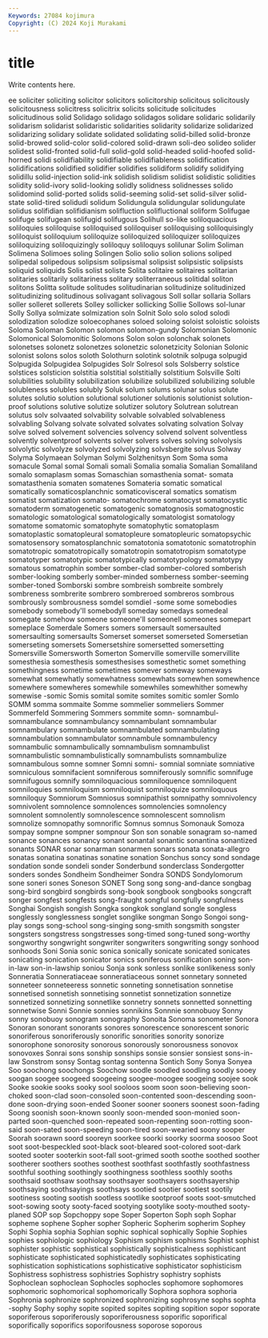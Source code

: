 ```yaml
---
Keywords: 27084 kojimura
Copyright: (C) 2024 Koji Murakami
---
```


# title

Write contents here.



ee soliciter soliciting solicitor solicitors
solicitorship solicitous solicitously solicitousness solicitress solicitrix solicits solicitude solicitudes solicitudinous
solid Solidago solidago solidagos solidare solidaric solidarily solidarism solidarist solidaristic
solidarities solidarity solidarize solidarized solidarizing solidary solidate solidated solidating solid-billed
solid-bronze solid-browed solid-color solid-colored solid-drawn soli-deo solideo solider solidest solid-fronted
solid-full solid-gold solid-headed solid-hoofed solid-horned solidi solidifiability solidifiable solidifiableness solidification
solidifications solidified solidifier solidifies solidiform solidify solidifying solidillu solid-injection solid-ink
solidish solidism solidist solidistic solidities solidity solid-ivory solid-looking solidly solidness
solidnesses solido solidomind solid-ported solids solid-seeming solid-set solid-silver solid-state solid-tired
solidudi solidum Solidungula solidungular solidungulate solidus solifidian solifidianism solifluction solifluctional
soliform Solifugae solifuge solifugean solifugid solifugous Solihull so-like soliloquacious soliloquies
soliloquise soliloquised soliloquiser soliloquising soliloquisingly soliloquist soliloquium soliloquize soliloquized soliloquizer
soliloquizes soliloquizing soliloquizingly soliloquy soliloquys solilunar Solim Soliman Solimena Solimoes
soling Solingen Solio solio solion solions soliped solipedal solipedous solipsism
solipsismal solipsist solipsistic solipsists soliquid soliquids Solis solist soliste Solita
solitaire solitaires solitarian solitaries solitarily solitariness solitary soliterraneous solitidal soliton
solitons Solitta solitude solitudes solitudinarian solitudinize solitudinized solitudinizing solitudinous solivagant
solivagous Soll sollar sollaria Sollars soller solleret sollerets Solley sollicker
sollicking Sollie Sollows sol-lunar Solly Sollya solmizate solmization soln Solnit
Solo solo solod solodi solodization solodize soloecophanes soloed soloing soloist
soloistic soloists Soloma Soloman Solomon solomon solomon-gundy Solomonian Solomonic Solomonical
Solomonitic Solomons Solon solon solonchak solonets solonetses solonetz solonetzes solonetzic
solonetzicity Solonian Solonic solonist solons solos soloth Solothurn solotink solotnik
solpuga solpugid Solpugida Solpugidea Solpugides Solr Solresol sols Solsberry solstice
solstices solsticion solstitia solstitial solstitially solstitium Solsville Solti solubilities solubility
solubilization solubilize solubilized solubilizing soluble solubleness solubles solubly Soluk solum
solums solunar solus solute solutes solutio solution solutional solutioner solutionis
solutionist solution-proof solutions solutive solutize solutizer solutory Solutrean solutrean solutus
solv solvaated solvability solvable solvabled solvableness solvabling Solvang solvate solvated
solvates solvating solvation Solvay solve solved solvement solvencies solvency solvend
solvent solventless solvently solventproof solvents solver solvers solves solving solvolysis
solvolytic solvolyze solvolyzed solvolyzing solvsbergite solvus Solway Solyma Solymaean Solyman
Solymi Solzhenitsyn Som Soma soma somacule Somal somal Somali somali
Somalia somalia Somalian Somaliland somalo somaplasm somas Somaschian somasthenia somat-
somata somatasthenia somaten somatenes Somateria somatic somatical somatically somaticosplanchnic somaticovisceral
somatics somatism somatist somatization somato- somatochrome somatocyst somatocystic somatoderm somatogenetic
somatogenic somatognosis somatognostic somatologic somatological somatologically somatologist somatology somatome somatomic
somatophyte somatophytic somatoplasm somatoplastic somatopleural somatopleure somatopleuric somatopsychic somatosensory somatosplanchnic
somatotonia somatotonic somatotrophin somatotropic somatotropically somatotropin somatotropism somatotype somatotyper somatotypic
somatotypically somatotypology somatotypy somatous somatrophin somber somber-clad somber-colored somberish somber-looking
somberly somber-minded somberness somber-seeming somber-toned Somborski sombre sombreish sombreite sombrely
sombreness sombrerite sombrero sombreroed sombreros sombrous sombrously sombrousness somdel somdiel
-some some somebodies somebody somebody'll somebodyll someday somedays somedeal somegate
somehow someone someone'll someonell someones somepart someplace Somerdale Somers somers
somersault somersaulted somersaulting somersaults Somerset somerset somerseted Somersetian somerseting somersets
Somersetshire somersetted somersetting Somersville Somersworth Somerton Somerville somerville somervillite somesthesia
somesthesis somesthesises somesthetic somet something somethingness sometime sometimes somever someway
someways somewhat somewhatly somewhatness somewhats somewhen somewhence somewhere somewheres somewhile
somewhiles somewhither somewhy somewise -somic Somis somital somite somites somitic
somler Somlo SOMM somma sommaite Somme sommelier sommeliers Sommer Sommerfeld
Sommering Sommers sommite somn- somnambul- somnambulance somnambulancy somnambulant somnambular somnambulary
somnambulate somnambulated somnambulating somnambulation somnambulator somnambule somnambulency somnambulic somnambulically somnambulism
somnambulist somnambulistic somnambulistically somnambulists somnambulize somnambulous somne somner Somni somni-
somnial somniate somniative somniculous somnifacient somniferous somniferously somnific somnifuge somnifugous
somnify somniloquacious somniloquence somniloquent somniloquies somniloquism somniloquist somniloquize somniloquous somniloquy
Somniorum Somniosus somnipathist somnipathy somnivolency somnivolent somnolence somnolences somnolencies somnolency
somnolent somnolently somnolescence somnolescent somnolism somnolize somnopathy somnorific Somnus somnus
Somonauk Somoza sompay sompne sompner sompnour Son son sonable sonagram
so-named sonance sonances sonancy sonant sonantal sonantic sonantina sonantized sonants
SONAR sonar sonarman sonarmen sonars sonata sonata-allegro sonatas sonatina sonatinas
sonatine sonation Sonchus soncy sond sondage sondation sonde sondeli sonder
Sonderbund sonderclass Sondergotter sonders sondes Sondheim Sondheimer Sondra SONDS Sondylomorum
sone soneri sones Soneson SONET Song song song-and-dance songbag song-bird
songbird songbirds song-book songbook songbooks songcraft songer songfest songfests song-fraught
songful songfully songfulness Songhai Songish songish Songka songkok songland songle
songless songlessly songlessness songlet songlike songman Songo Songoi song-play songs
song-school song-singing song-smith songsmith songster songsters songstress songstresses song-timed song-tuned
song-worthy songworthy songwright songwriter songwriters songwriting songy sonhood sonhoods Soni
Sonia sonic sonica sonically sonicate sonicated sonicates sonicating sonication sonicator
sonics soniferous sonification soning son-in-law son-in-lawship soniou Sonja sonk sonless
sonlike sonlikeness sonly Sonneratia Sonneratiaceae sonneratiaceous sonnet sonnetary sonneted sonneteer
sonneteeress sonnetic sonneting sonnetisation sonnetise sonnetised sonnetish sonnetising sonnetist sonnetization
sonnetize sonnetized sonnetizing sonnetlike sonnetry sonnets sonnetted sonnetting sonnetwise Sonni
Sonnie sonnies sonnikins Sonnnie sonnobuoy Sonny sonny sonobuoy sonogram sonography
Sonoita Sonoma sonometer Sonora Sonoran sonorant sonorants sonores sonorescence sonorescent
sonoric sonoriferous sonoriferously sonorific sonorities sonority sonorize sonorophone sonorosity sonorous
sonorously sonorousness sonovox sonovoxes Sonrai sons sonship sonships sonsie sonsier
sonsiest sons-in-law Sonstrom sonsy Sontag sontag sontenna Sontich Sony Sonya
Sonyea Soo soochong soochongs Soochow soodle soodled soodling soodly sooey
soogan soogee soogeed soogeeing soogee-moogee soogeing soojee sook Sooke sookie
sooks sooky sool sooloos soom soon soon-believing soon-choked soon-clad soon-consoled
soon-contented soon-descending soon-done soon-drying soon-ended Sooner sooner sooners soonest soon-fading
Soong soonish soon-known soonly soon-mended soon-monied soon-parted soon-quenched soon-repeated soon-repenting
soon-rotting soon-said soon-sated soon-speeding soon-tired soon-wearied soony sooper Soorah soorawn
soord sooreyn soorkee soorki soorky soorma soosoo Soot soot soot-bespeckled
soot-black soot-bleared soot-colored soot-dark sooted sooter sooterkin soot-fall soot-grimed sooth
soothe soothed soother sootherer soothers soothes soothest soothfast soothfastly soothfastness
soothful soothing soothingly soothingness soothless soothly sooths soothsaid soothsaw soothsay
soothsayer soothsayers soothsayership soothsaying soothsayings soothsays sootied sootier sootiest sootily
sootiness sooting sootish sootless sootlike sootproof soots soot-smutched soot-sowing sooty
sooty-faced sootying sootylike sooty-mouthed sooty-planed SOP sop Sopchoppy sope Soper
Soperton Soph soph Sophar sopheme sophene Sopher sopher Sopheric Sopherim
sopherim Sophey Sophi Sophia sophia Sophian sophic sophical sophically Sophie
Sophies sophies sophiologic sophiology Sophism sophism sophisms Sophist sophist sophister
sophistic sophistical sophistically sophisticalness sophisticant sophisticate sophisticated sophisticatedly sophisticates sophisticating
sophistication sophistications sophisticative sophisticator sophisticism Sophistress sophistress sophistries Sophistry sophistry
sophists Sophoclean sophoclean Sophocles sophocles sophomore sophomores sophomoric sophomorical sophomorically
Sophora sophora sophoria Sophronia sophronize sophronized sophronizing sophrosyne sophs sophta
-sophy Sophy sophy sopite sopited sopites sopiting sopition sopor soporate
soporiferous soporiferously soporiferousness soporific soporifical soporifically soporifics soporifousness soporose soporous
